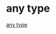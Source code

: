 # any type

[ any type](https://www.youtube.com/watch?v=8cv8nCrL7O4&list=PLgH5QX0i9K3rXq_1OgVmjaEJJ1akJQgPq&index=9)
